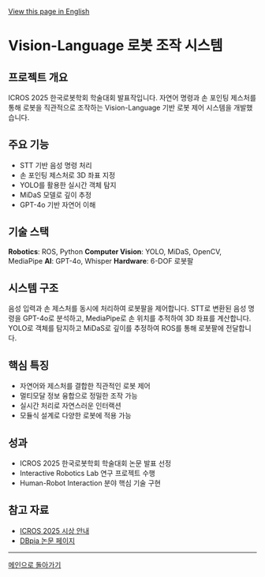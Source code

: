 [View this page in English](./Vision-Language-Robotic-Manipulation.md)

# Vision-Language 로봇 조작 시스템

## 프로젝트 개요

ICROS 2025 한국로봇학회 학술대회 발표작입니다. 자연어 명령과 손 포인팅 제스처를 통해 로봇을 직관적으로 조작하는 Vision-Language 기반 로봇 제어 시스템을 개발했습니다.

## 주요 기능

- STT 기반 음성 명령 처리
- 손 포인팅 제스처로 3D 좌표 지정
- YOLO를 활용한 실시간 객체 탐지
- MiDaS 모델로 깊이 추정
- GPT-4o 기반 자연어 이해

## 기술 스택

**Robotics**: ROS, Python
**Computer Vision**: YOLO, MiDaS, OpenCV, MediaPipe
**AI**: GPT-4o, Whisper
**Hardware**: 6-DOF 로봇팔

## 시스템 구조

음성 입력과 손 제스처를 동시에 처리하여 로봇팔을 제어합니다. STT로 변환된 음성 명령을 GPT-4o로 분석하고, MediaPipe로 손 위치를 추적하여 3D 좌표를 계산합니다. YOLO로 객체를 탐지하고 MiDaS로 깊이를 추정하여 ROS를 통해 로봇팔에 전달합니다.

## 핵심 특징

- 자연어와 제스처를 결합한 직관적인 로봇 제어
- 멀티모달 정보 융합으로 정밀한 조작 가능
- 실시간 처리로 자연스러운 인터랙션
- 모듈식 설계로 다양한 로봇에 적용 가능

## 성과

- ICROS 2025 한국로봇학회 학술대회 논문 발표 선정
- Interactive Robotics Lab 연구 프로젝트 수행
- Human-Robot Interaction 분야 핵심 기술 구현

## 참고 자료

- [ICROS 2025 시상 안내](https://2025.icros.org/?page_id=61)
- [DBpia 논문 페이지](https://www.dbpia.co.kr/journal/articleDetail?nodeId=NODE12313642)

---

[메인으로 돌아가기](../README.ko.md)
